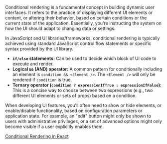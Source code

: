 Conditional rendering is a fundamental concept in building dynamic user interfaces. It refers to the practice of displaying 
different UI elements or content, or altering their behavior, based on certain conditions or the current state of the 
application. Essentially, you're instructing the system on how the UI should adapt to changing data or settings.

In JavaScript and UI libraries/frameworks, conditional rendering is typically achieved using standard JavaScript control 
flow statements or specific syntax provided by the UI library.
- **`if/else` statements:** Can be used to decide which block of UI code to execute and render.
- **Logical `&&` (AND) operator:** A common pattern for conditionally including an element is `condition && <Element />`. The 
`<Element />` will only be rendered if `condition` is true.
- **Ternary operator (`condition ? expressionIfTrue : expressionIfFalse`):** This is a concise way to choose between two expressions
(e.g., two different UI elements or sets of props) based on a condition.

When developing UI features, you'll often need to show or hide elements, or enable/disable functionality, based on 
configuration parameters or application state. For example, an "edit" button might only be shown to users with 
administrative privileges, or a set of advanced options might only become visible if a user explicitly enables them.

[Conditional Rendering in React](https://react.dev/learn/conditional-rendering)